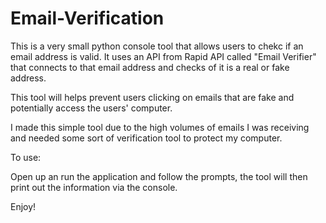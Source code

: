 # Email-Verification
This is a very small python console tool that allows users to chekc if an email address is valid. It uses an API from Rapid API called "Email Verifier" that connects to that email address and checks of it is a real or fake address.

This tool will helps prevent users clicking on emails that are fake and potentially access the users' computer. 

I made this simple tool due to the high volumes of emails I was receiving and needed some sort of verification tool to protect my computer.

To use:

Open up an run the application and follow the prompts, the tool will then print out the information via the console. 

Enjoy!
